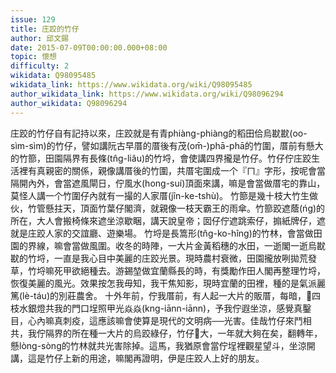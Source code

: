 ```yaml
---
issue: 129
title: 庄跤的竹仔
author: 邱文錫
date: 2015-07-09T00:00:00.000+08:00
topic: 懷想
difficulty: 2
wikidata: Q98095485
wikidata_link: https://www.wikidata.org/wiki/Q98095485
author_wikidata_link: https://www.wikidata.org/wiki/Q98096294
author_wikidata: Q98096294
---
```

庄跤的竹仔自有記持以來，庄跤就是有青phiàng-phiàng的稻田佮烏㽎㽎(oo-sìm-sìm)的竹仔，譬如講阮古早厝的厝後有茂(om̄-)phā-phā的竹圍，厝前有懸大的竹篰，田園隔界有長條(tn̂g-liâu)的竹埒，會使講四界攏是竹仔。竹仔佇庄跤生活裡有真親密的關係，親像講厝後的竹圍，共厝宅圍成一个『ㄇ』字形，按呢會當隔開內外，會當遮風閘日，佇風水(hong-suí)頂面來講，嘛是會當做厝宅的靠山，莫怪人講一个竹圍仔內就有一撮的人家厝(jîn-ke-tshù)。
竹篰是幾十枝大竹生做伙，竹管懸拄天，頂面竹葉仔閣濟，就親像一枝天霸王的雨傘。竹篰跤遮蔭(ńg)的所在，大人會搬椅條來遮坐涼歇睏，講天說皇帝；囡仔佇遮跳索仔，搧紙牌仔，遮就是庄跤人家的交誼廳、遊樂場。
竹埒是長篙形(tn̂g-ko-hîng)的竹林，會當做田園的界線，嘛會當做風圍。收冬的時陣，一大片金黃稻穗的水田，一逝閣一逝烏㽎㽎的竹埒，一直是我心目中美麗的庄跤光景。現時農村衰微，田園攏放咧拋荒發草，竹埒嘛死甲欲絕種去。游錫堃做宜蘭縣長的時，有獎勵作田人閣再整理竹埒，恢復美麗的風光。效果按怎我毋知，我干焦知影，現時宜蘭的田裡，種的是氣派麗篤(lè-táu)的別莊農舍。
十外年前，佇我厝前，有人起一大片的販厝，每暗，𪜶四枝水銀燈共我的門口埕照甲光焱焱(kng-iānn-iānn)，予我佇遐坐涼，感覺真鑿目，心內嘛真刺疫，這應該嘛會使算是現代的文明病──光害。佳哉竹仔來鬥相共，我佇隔界的所在種一大片的烏跤綠仔，竹仔𠢕大，一年就大夠在矣，翻轉年，懸lòng-sòng的竹林就共光害除掉。這馬，我猶原會當佇埕裡觀星望斗，坐涼開講，這是竹仔上新的用途，嘛閣再證明，伊是庄跤人上好的朋友。
